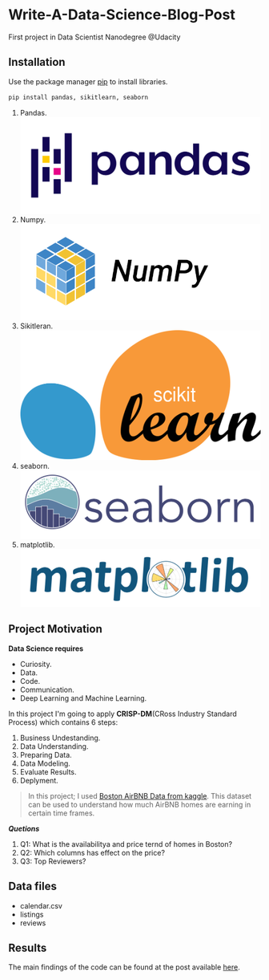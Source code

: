 # Write-A-Data-Science-Blog-Post
First project in Data Scientist Nanodegree @Udacity




## Installation

Use the package manager [pip](https://pip.pypa.io/en/stable/) to install libraries.

```bash
pip install pandas, sikitlearn, seaborn
```
1. Pandas.
![](/Assists/pandas.png)
2. Numpy.
![](/Assists/numpy.png)
3. Sikitleran.
![](/Assists/sklearn.png)
4. seaborn.
![](/Assists/seaborn.svg)
5. matplotlib.
![](/Assists/matplot.svg)

## Project Motivation

**Data Science requires**
- Curiosity.
- Data.
- Code.
- Communication.
- Deep Learning and Machine Learning.

In this project I'm going to apply **CRISP-DM**(CRoss Industry Standard Process)  which contains 6 steps:

1. Business Undestanding.
2. Data Understanding.
3. Preparing Data.
4. Data Modeling.
5. Evaluate Results.
6. Deplyment.

>In this project; I used  <a href="https://www.kaggle.com/airbnb/boston">Boston AirBNB Data from kaggle</a>.
>This dataset can be used to understand how much AirBNB homes are earning in certain time frames. 

***Quetions***
1. Q1: What is the availabilitya and price ternd of homes in Boston?
2. Q2: Which columns has effect on the price?
3. Q3: Top Reviewers?


## Data files <a name="files"></a>

- calendar.csv
- listings
- reviews


## Results

The main findings of the code can be found at the post available [here](https://medium.com/@adel.muha16/data-science-way-4b7b5b37aa87).


